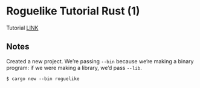 # Roguelike Tutorial Rust (1)

Tutorial [LINK](https://tomassedovic.github.io/roguelike-tutorial/index.html)

## Notes

Created a new project. We’re passing `--bin` because we’re making a binary program: if we were making a library, we’d pass `--lib`.
```shell
$ cargo new --bin roguelike
```
